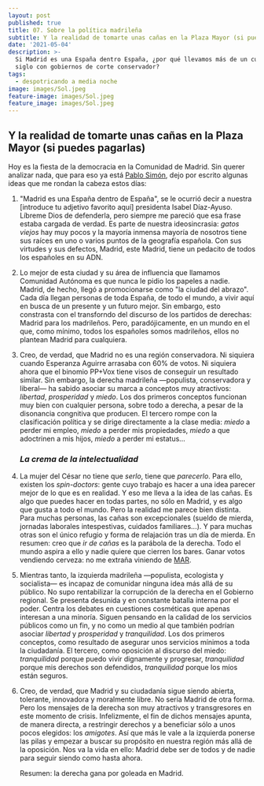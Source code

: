 ```yaml
---
layout: post
published: true
title: 07. Sobre la política madrileña
subtitle: Y la realidad de tomarte unas cañas en la Plaza Mayor (si puedes pagarlas)
date: '2021-05-04'
description: >-
  Si Madrid es una España dentro España, ¿por qué llevamos más de un cuarto de
  siglo con gobiernos de corte conservador?
tags:
  - despotricando a media noche
image: images/Sol.jpeg
feature-image: images/Sol.jpeg
feature_image: images/Sol.jpeg
---
```

## Y la realidad de tomarte unas cañas en la Plaza Mayor (si puedes pagarlas)

Hoy es la fiesta de la democracia en la Comunidad de Madrid. Sin querer analizar nada, que para eso ya está [Pablo Simón](https://twitter.com/kanciller?s=20), dejo por escrito algunas ideas que me rondan la cabeza estos días:

1. "Madrid es una España dentro de España", se le ocurrió decir a nuestra \[introduce tu adjetivo favorito aquí\] presidenta Isabel Díaz-Ayuso. Líbreme Dios de defenderla, pero siempre me pareció que esa frase estaba cargada de verdad. Es parte de nuestra ideosincrasia: *gatos viejos* hay muy pocos y la mayoría inmensa mayoría de nosotros tiene sus raíces en uno o varios puntos de la geografía española. Con sus virtudes y sus defectos, Madrid, este Madrid, tiene un pedacito de todos los españoles en su ADN.

2. Lo mejor de esta ciudad y su área de influencia que llamamos Comunidad Autónoma es que nunca le pidio los papeles a nadie. Madrid, de hecho, llegó a promocionarse como "la ciudad del abrazo". Cada día llegan personas de toda España, de todo el mundo, a vivir aquí en busca de un presente y un futuro mejor. Sin embargo, esto constrasta con el transforndo del discurso de los partidos de derechas: Madrid para los madrileños. Pero, paradójicamente, en un mundo en el que, como mínimo, todos los españoles somos madrileños, ellos no plantean Madrid para cualquiera.
   
   <!--more-->    
   
3. Creo, de verdad, que Madrid no es una región conservadora. Ni siquiera cuando Esperanza Aguirre arrasaba con 60% de votos. Ni siquiera ahora que el binomio PP+Vox tiene visos de conseguir un resultado similar. Sin embargo, la derecha madrileña —populista, conservadora y liberal— ha sabido asociar su marca a conceptos muy atractivos: *libertad*, *prosperidad* y *miedo*. Los dos primeros conceptos funcionan muy bien con cualquier persona, sobre todo a derecha, a pesar de la disonancia congnitiva que producen. El tercero rompe con la clasificación política y se dirige directamente a la clase media: *miedo* a perder mi empleo, *miedo* a perder mis propiedades, *miedo* a que adoctrinen a mis hijos, *miedo* a perder mi estatus...
   
   ### _La crema de la intelectualidad_    
   
4. La mujer del César no tiene que *serlo*, tiene que *parecerlo*. Para ello, existen los *spin-doctors*: gente cuyo trabajo es hacer a una idea parecer mejor de lo que es en realidad. Y eso me lleva a la idea de las cañas. Es algo que puedes hacer en todas partes, no sólo en Madrid, y es algo que gusta a todo el mundo. Pero la realidad me parece bien distinta. Para muchas personas, las cañas son excepcionales (sueldo de mierda, jornadas laborales intespestivas, cuidados familiares...). Y para muchas otras son el único refugio y forma de relajación tras un día de mierda. En resumen: creo que *ir de cañas* es la parábola de la derecha. Todo el mundo aspira a ello y nadie quiere que cierren los bares. Ganar votos vendiendo cerveza: no me extraña viniendo de [MAR](elplural.com/politica/los-genoveses/miguel-angel-rodriguez-el-portavoz-aznarista-reincidente_209802102).

5. Mientras tanto, la izquierda madrileña —populista, ecologista y socialista— es incapaz de comunidar ninguna idea más allá de su público. No supo rentabilizar la corrupción de la derecha en el Gobierno regional. Se presenta desunida y en constante batalla interna por el poder. Centra los debates en cuestiones cosméticas que apenas interesan a una minoría. Siguen pensando en la calidad de los servicios públicos como un fin, y no como un medio al que también podrían asociar *libertad* y *prosperidad* y *tranquilidad*. Los dos primeros conceptos, como resultado de asegurar unos servicios mínimos a toda la ciudadanía. El tercero, como oposición al discurso del miedo: *tranquilidad* porque puedo vivir dignamente y progresar, *tranquilidad* porque mis derechos son defendidos, *tranquilidad* porque los míos están seguros.

6. Creo, de verdad, que Madrid y su ciudadanía sigue siendo abierta, tolerante, innovadora y moralmente libre. No sería Madrid de otra forma. Pero los mensajes de la derecha son muy atractivos y transgresores en este momento de crisis. Infelizmente, el fin de dichos mensajes apunta, de manera directa, a restringir derechos y a beneficiar sólo a unos pocos elegidos: los *amigotes*. Así que más le vale a la izquierda ponerse las pilas y empezar a buscar su propósito en nuestra región más allá de la oposición. Nos va la vida en ello: Madrid debe ser de todos y de nadie para seguir siendo como hasta ahora.

   Resumen: la derecha gana por goleada en Madrid.
